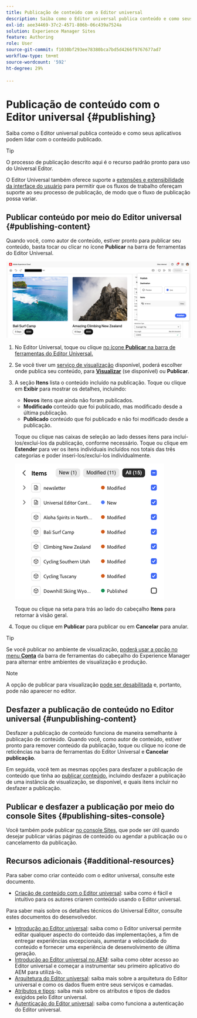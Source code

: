 ```yaml
---
title: Publicação de conteúdo com o Editor universal
description: Saiba como o Editor universal publica conteúdo e como seus aplicativos podem lidar com o conteúdo publicado.
exl-id: aee34469-37c2-4571-806b-06c439a7524a
solution: Experience Manager Sites
feature: Authoring
role: User
source-git-commit: f1030bf293ee78380bca7bd5d4266f9767677ad7
workflow-type: tm+mt
source-wordcount: '592'
ht-degree: 29%

---
```



# Publicação de conteúdo com o Editor universal {#publishing}

Saiba como o Editor universal publica conteúdo e como seus aplicativos podem lidar com o conteúdo publicado.

>[!TIP]
>
>O processo de publicação descrito aqui é o recurso padrão pronto para uso do Universal Editor.
>
>O Editor Universal também oferece suporte a [extensões e extensibilidade da interface do usuário](/help/implementing/universal-editor/extending.md) para permitir que os fluxos de trabalho ofereçam suporte ao seu processo de publicação, de modo que o fluxo de publicação possa variar.

## Publicar conteúdo por meio do Editor universal {#publishing-content}

Quando você, como autor de conteúdo, estiver pronto para publicar seu conteúdo, basta tocar ou clicar no ícone **Publicar** na barra de ferramentas do Editor Universal.

![Publicando páginas](assets/publish-menu.png)

1. No Editor Universal, toque ou clique [no ícone **Publicar** na barra de ferramentas do Editor Universal.](/help/sites-cloud/authoring/universal-editor/navigation.md#publish)
1. Se você tiver um [serviço de visualização](/help/sites-cloud/authoring/sites-console/previewing-content.md) disponível, poderá escolher onde publica seu conteúdo, para **[Visualizar](/help/sites-cloud/authoring/sites-console/previewing-content.md)** (se disponível) ou **Publicar**.
1. A seção **Itens** lista o conteúdo incluído na publicação. Toque ou clique em **Exibir** para mostrar os detalhes, incluindo:
   * **Novos** itens que ainda não foram publicados.
   * **Modificado** conteúdo que foi publicado, mas modificado desde a última publicação.
   * **Publicado** conteúdo que foi publicado e não foi modificado desde a publicação.

   Toque ou clique nas caixas de seleção ao lado desses itens para incluí-los/excluí-los da publicação, conforme necessário. Toque ou clique em **Estender** para ver os itens individuais incluídos nos totais das três categorias e poder inseri-los/excluí-los individualmente.

   ![Publicar itens](assets/publish-items.png)

   Toque ou clique na seta para trás ao lado do cabeçalho **Itens** para retornar à visão geral.

1. Toque ou clique em **Publicar** para publicar ou em **Cancelar** para anular.

>[!TIP]
>
>Se você publicar no ambiente de visualização, [poderá usar a opção no menu **Conta**](/help/sites-cloud/authoring/universal-editor/navigation.md#user-properties) da barra de ferramentas do cabeçalho do Experience Manager para alternar entre ambientes de visualização e produção.

>[!NOTE]
>
>A opção de publicar para visualização [pode ser desabilitada](/help/implementing/universal-editor/customizing.md#publish-preview) e, portanto, pode não aparecer no editor.

## Desfazer a publicação de conteúdo no Editor universal {#unpublishing-content}

Desfazer a publicação de conteúdo funciona de maneira semelhante à publicação de conteúdo. Quando você, como autor de conteúdo, estiver pronto para remover conteúdo da publicação, toque ou clique no ícone de reticências na barra de ferramentas do Editor Universal e **Cancelar publicação**.

Em seguida, você tem as mesmas opções para desfazer a publicação de conteúdo que tinha ao [publicar conteúdo.](#publishing-content) incluindo desfazer a publicação de uma instância de visualização, se disponível, e quais itens incluir no desfazer a publicação.

## Publicar e desfazer a publicação por meio do console Sites {#publishing-sites-console}

Você também pode publicar [no console Sites](/help/sites-cloud/authoring/sites-console/publishing-pages.md), que pode ser útil quando desejar publicar várias páginas de conteúdo ou agendar a publicação ou o cancelamento da publicação.

## Recursos adicionais {#additional-resources}

Para saber como criar conteúdo com o editor universal, consulte este documento.

* [Criação de conteúdo com o Editor universal](authoring.md): saiba como é fácil e intuitivo para os autores criarem conteúdo usando o Editor universal.

Para saber mais sobre os detalhes técnicos do Universal Editor, consulte estes documentos do desenvolvedor.

* [Introdução ao Editor universal](/help/implementing/universal-editor/introduction.md): saiba como o Editor universal permite editar qualquer aspecto do conteúdo das implementações, a fim de entregar experiências excepcionais, aumentar a velocidade do conteúdo e fornecer uma experiência de desenvolvimento de última geração.
* [Introdução ao Editor universal no AEM](/help/implementing/universal-editor/getting-started.md): saiba como obter acesso ao Editor universal e começar a instrumentar seu primeiro aplicativo do AEM para utilizá-lo.
* [Arquitetura do Editor universal](/help/implementing/universal-editor/architecture.md): saiba mais sobre a arquitetura do Editor universal e como os dados fluem entre seus serviços e camadas.
* [Atributos e tipos](/help/implementing/universal-editor/attributes-types.md): saiba mais sobre os atributos e tipos de dados exigidos pelo Editor universal.
* [Autenticação do Editor universal](/help/implementing/universal-editor/authentication.md): saiba como funciona a autenticação do Editor universal.

